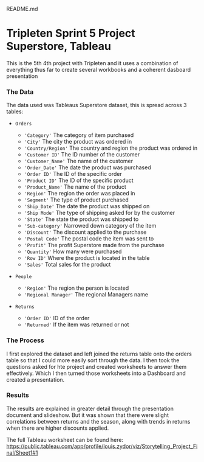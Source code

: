 README.md

# Tripleten Sprint 5 Project Superstore, Tableau

This is the 5th 4th project with Tripleten and it uses a combination of everything thus far to create several workbooks and a coherent dasboard presentation

### The Data

The data used was Tableaus Superstore dataset, this is spread across 3 tables:

- `Orders`
    - `'Category'` The category of item purchased
    - `'City'` The city the product was ordered in
    - `'Country/Region'` The country and region the product was ordered in
    - `'Customer ID'` The ID number of the customer
    - `'Customer_Name'` The name of the customer
    - `'Order_Date'` The date the product was purchased
    - `'Order ID'` The ID of the specific order
    - `'Product ID'` The ID of the specific product
    - `'Product_Name'` The name of the product
    - `'Region'` The region the order was placed in
    - `'Segment'` The type of product purchased
    - `'Ship_Date'` The date the product was shipped on
    - `'Ship Mode'` The type of shipping asked for by the customer
    - `'State'` The state the product was shipped to
    - `'Sub-category'` Narrowed down category of the item
    - `'Discount'` The discount applied to the purchase
    - `'Postal Code'` The postal code the item was sent to
    - `'Profit'` The profit Superstore made from the purchase
    - `'Quantity'` How many were purchased
    - `'Row ID'` Where the product is located in the table
    - `'Sales'` Total sales for the product

- `People`
    - `'Region'` The region the person is located
    - `'Regional Manager'` The regional Managers name

- `Returns` 
    - `'Order ID'` ID of the order
    - `'Returned'` If the item was returned or not

### The Process

I first explored the dataset and left joined the returns table onto the orders table so that I could more 
easily sort through the data. I then took the questions asked for hte project and created worksheets to 
answer them effectively. Which I then turned those worksheets into a Dashboard and created a presentation.

### Results

The results are explained in greater detail through the presentation document and slideshow. But it was shown that there were slight correlations between returns and the season, along with trends in returns when there are higher discounts applied.

The full Tableau worksheet can be found here:
https://public.tableau.com/app/profile/louis.zydor/viz/Storytelling_Project_Final/Sheet1#1
